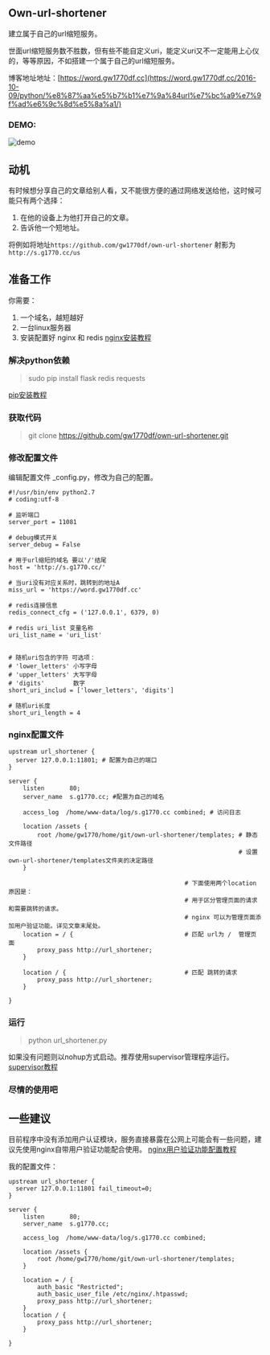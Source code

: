 ## Own-url-shortener

建立属于自己的url缩短服务。

世面url缩短服务数不胜数，但有些不能自定义uri，能定义uri又不一定能用上心仪的，等等原因，不如搭建一个属于自己的url缩短服务。

博客地址地址：[https://word.gw1770df.cc](https://word.gw1770df.cc/2016-10-09/python/%e8%87%aa%e5%b7%b1%e7%9a%84url%e7%bc%a9%e7%9f%ad%e6%9c%8d%e5%8a%a1/)

### DEMO:
![demo](https://word.gw1770df.cc/wp-content/uploads/2016/10/own-url-shortener-demo-1.jpg)

## 动机

有时候想分享自己的文章给别人看，又不能很方便的通过网络发送给他，这时候可能只有两个选择：
1. 在他的设备上为他打开自己的文章。
2. 告诉他一个短地址。

将例如将地址`https://github.com/gw1770df/own-url-shortener`
射影为`http://s.g1770.cc/us`


## 准备工作

你需要：
1. 一个域名，越短越好
2. 一台linux服务器
3. 安装配置好 nginx 和 redis [nginx安装教程](https://word.gw1770df.cc/2016-09-01/linux/web_server/nginx-%e5%ae%89%e8%a3%85%e9%85%8d%e7%bd%ae/)

### 解决python依赖

> sudo pip install flask redis requests

[pip安装教程](https://word.gw1770df.cc/2016-08-03/python/pip-%e5%ae%89%e8%a3%85%e4%b8%8e%e4%bd%bf%e7%94%a8/)

### 获取代码

> git clone https://github.com/gw1770df/own-url-shortener.git

### 修改配置文件

编辑配置文件 _config.py，修改为自己的配置。
```
#!/usr/bin/env python2.7
# coding:utf-8

# 监听端口
server_port = 11081

# debug模式开关
server_debug = False

# 用于url缩短的域名 要以'/'结尾
host = 'http://s.g1770.cc/'

# 当uri没有对应关系时，跳转到的地址A
miss_url = 'https://word.gw1770df.cc'

# redis连接信息
redis_connect_cfg = ('127.0.0.1', 6379, 0)

# redis uri_list 变量名称
uri_list_name = 'uri_list'


# 随机uri包含的字符 可选项：
# 'lower_letters' 小写字母
# 'upper_letters' 大写字母
# 'digits'        数字
short_uri_includ = ['lower_letters', 'digits']

# 随机uri长度
short_uri_length = 4
```

### nginx配置文件


```
upstream url_shortener {
  server 127.0.0.1:11801; # 配置为自己的端口
}

server {
    listen       80;
    server_name  s.g1770.cc; #配置为自己的域名

    access_log  /home/www-data/log/s.g1770.cc combined; # 访问日志

    location /assets {
        root /home/gw1770/home/git/own-url-shortener/templates; # 静态文件路径
                                                                # 设置own-url-shortener/templates文件夹的决定路径
    }

                                                 # 下面使用两个location原因是：
                                                 # 用于区分管理页面的请求和需要跳转的请求。
                                                 # nginx 可以为管理页面添加用户验证功能。详见文章末尾处。
    location = / {                               # 匹配 url为 /  管理页面
        proxy_pass http://url_shortener;
    }

    location / {                                 # 匹配 跳转的请求
        proxy_pass http://url_shortener;
    }

}
```

### 运行

> python url_shortener.py

如果没有问题则以nohup方式启动。推荐使用supervisor管理程序运行。
[supervisor教程](https://word.gw1770df.cc/2016-08-04/linux/supervisor-%e4%bd%bf%e7%94%a8%e6%95%99%e7%a8%8b/)


### 尽情的使用吧

## 一些建议
目前程序中没有添加用户认证模块，服务直接暴露在公网上可能会有一些问题，建议先使用nginx自带用户验证功能配合使用。
[nginx用户验证功能配置教程](https://word.gw1770df.cc/2016-09-25/linux/web_server/nginx%E5%BA%94%E7%94%A8%E5%9C%BA%E6%99%AF/#auth)

我的配置文件：

```
upstream url_shortener { 
  server 127.0.0.1:11801 fail_timeout=0; 
}

server {
    listen       80;
    server_name  s.g1770.cc;

    access_log  /home/www-data/log/s.g1770.cc combined;

    location /assets {
        root /home/gw1770/home/git/own-url-shortener/templates;
    }

    location = / {
        auth_basic "Restricted";
        auth_basic_user_file /etc/nginx/.htpasswd;
        proxy_pass http://url_shortener;
    }
    location / {
        proxy_pass http://url_shortener;
    }

}

```